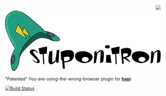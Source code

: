 <a href="https://github.com/walmartlabs/blammo"><img src="https://raw.github.com/walmartlabs/blammo/master/images/from.png" align="right" /></a>
![stuponitron Logo](/images/stuponitron.png)

"Patented" You-are-using-the-wrong-browser plugin for [**hapi**](https://github.com/walmartlabs/hapi)

[![Build Status](https://secure.travis-ci.org/walmartlabs/stuponitron.png)](http://travis-ci.org/walmartlabs/stuponitron)

